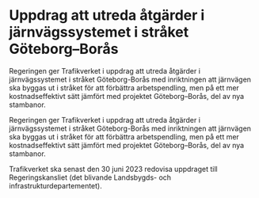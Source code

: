 # Uppdrag att utreda åtgärder i järnvägssystemet i stråket Göteborg–Borås

Regeringen ger Trafikverket i uppdrag att utreda åtgärder i järnvägssystemet i stråket Göteborg-Borås med inriktningen att järnvägen ska byggas ut i stråket för att förbättra arbetspendling, men på ett mer kostnadseffektivt sätt jämfört med projektet Göteborg–Borås, del av nya stambanor.

Regeringen ger Trafikverket i uppdrag att utreda åtgärder i järnvägssystemet i stråket Göteborg-Borås med inriktningen att järnvägen ska byggas ut i stråket för att förbättra arbetspendling, men på ett mer kostnadseffektivt sätt jämfört med projektet Göteborg–Borås, del av nya stambanor.

Trafikverket ska senast den 30 juni 2023 redovisa uppdraget till Regeringskansliet (det blivande Landsbygds- och infrastrukturdepartementet).
